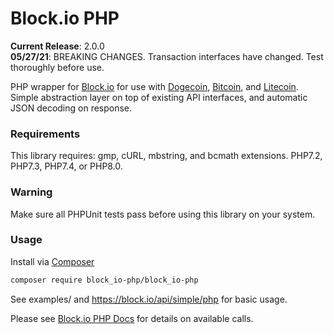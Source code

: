 Block.io PHP
===========

**Current Release**: 2.0.0  
**05/27/21**: BREAKING CHANGES. Transaction interfaces have changed. Test thoroughly before use.

PHP wrapper for [Block.io](https://block.io/) for use with [Dogecoin](http://dogecoin.com/), [Bitcoin](http://bitcoin.org/), and [Litecoin](http://litecoin.org). Simple abstraction layer on top of existing API interfaces, and automatic JSON decoding on response.  

### Requirements

This library requires: gmp, cURL, mbstring, and bcmath extensions. PHP7.2, PHP7.3, PHP7.4, or PHP8.0.

### Warning

Make sure all PHPUnit tests pass before using this library on your system.

### Usage

Install via [Composer](https://getcomposer.org/)

```sh
composer require block_io-php/block_io-php
```

See examples/ and https://block.io/api/simple/php for basic usage.

Please see [Block.io PHP Docs](https://block.io/api/simple/php) for details on available calls.

